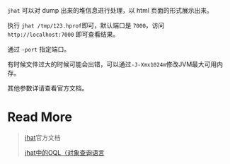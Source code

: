 
`jhat` 可以对 dump 出来的堆信息进行处理，以 html 页面的形式展示出来。

执行 `jhat /tmp/123.hprof`即可，默认端口是 `7000`，访问 `http://localhost:7000` 即可查看结果。

通过 `-port` 指定端口。

有时候文件过大的时候可能会出错，可以通过`-J-Xmx1024m`修改JVM最大可用内存。

其他参数详请查看官方文档。

# Read More

> [jhat](https://docs.oracle.com/javase/8/docs/technotes/tools/windows/jhat.html)官方文档
>
> [ jhat中的OQL（对象查询语言](http://blog.csdn.net/gtuu0123/article/details/6039592)

